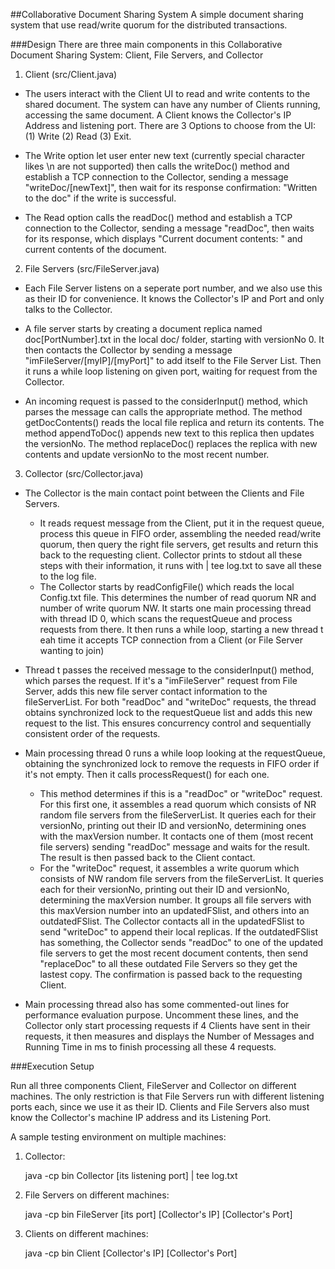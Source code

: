 ##Collaborative Document Sharing System
A simple document sharing system that use read/write quorum for the distributed transactions.

###Design
There are three main components in this Collaborative Document Sharing System:
Client, File Servers, and Collector

1. Client (src/Client.java)

  * The users interact with the Client UI to read and write contents to the shared document. The system can have any number of Clients running, accessing the same document. A Client knows the Collector's IP Address and listening port. There are 3 Options to choose from the UI: (1) Write (2) Read (3) Exit.

  * The Write option let user enter new text (currently special character likes \n are not supported) then calls the writeDoc() method and establish a TCP connection to the Collector, sending a message "writeDoc/[newText]", then wait for its response confirmation: "Written to the doc" if the write is successful. 

  * The Read option calls the readDoc() method and establish a TCP connection to the Collector, sending a message "readDoc", then waits for its response, which displays "Current document contents: " and current contents of the document.   
 	

2. File Servers (src/FileServer.java)

  * Each File Server listens on a seperate port number, and we also use this as their ID for convenience. It knows the Collector's IP and Port and only talks to the Collector. 

  * A file server starts by creating a document replica named doc[PortNumber].txt in the local doc/ folder, starting with versionNo 0. It then contacts the Collector by sending a message "imFileServer/[myIP]/[myPort]" to add itself to the File Server List. Then it runs a while loop listening on given port, waiting for request from the Collector.

  * An incoming request is passed to the considerInput() method, which parses the message can calls the appropriate method. The method getDocContents() reads the local file replica and return its contents. The method appendToDoc() appends new text to this replica then updates the versionNo. The method replaceDoc() replaces the replica with new contents and update versionNo to the most recent number.


3. Collector (src/Collector.java)

  * The Collector is the main contact point between the Clients and File Servers. 
    * It reads request message from the Client, put it in the request queue, process this queue in FIFO order, assembling the needed read/write quorum, then query the right file servers, get results and return this back to the requesting client. Collector prints to stdout all these steps with their information, it runs with | tee log.txt to save all these to the log file.
    * The Collector starts by readConfigFile() which reads the local Config.txt file. This determines the number of read quorum NR and number of write quorum NW. It starts one main processing thread with thread ID 0, which scans the requestQueue and process requests from there. It then runs a while loop, starting a new thread t eah time it accepts TCP connection from a Client (or File Server wanting to join)

  * Thread t passes the received message to the considerInput() method, which parses the request. If it's a "imFileServer" request from File Server, adds this new file server contact information to the fileServerList. For both "readDoc" and "writeDoc" requests, the thread obtains synchronized lock to the requestQueue list and adds this new request to the list. This ensures concurrency control and sequentially consistent order of the requests.

  * Main processing thread 0 runs a while loop looking at the requestQueue, obtaining the synchronized lock to remove the requests in FIFO order if it's not empty. Then it calls processRequest() for each one. 
    * This method determines if this is a "readDoc" or "writeDoc" request. For this first one, it assembles a read quorum which consists of NR random file servers from the fileServerList. It queries each for their versionNo, printing out their ID and versionNo, determining ones with the maxVersion number. It contacts one of them (most recent file servers) sending "readDoc" message and waits for the result. The result is then passed back to the Client contact.
    * For the "writeDoc" request, it assembles a write quorum which consists of NW random file servers from the fileServerList. It queries each for their versionNo, printing out their ID and versionNo, determining the maxVersion number. It groups all file servers with this maxVersion number into an updatedFSlist, and others into an outdatedFSlist. The Collector contacts all in the updatedFSlist to send "writeDoc" to append their local replicas. If the outdatedFSlist has something, the Collector sends "readDoc" to one of the updated file servers to get the most recent document contents, then send "replaceDoc" to all these outdated File Servers so they get the lastest copy. The confirmation is passed back to the requesting Client.

  * Main processing thread also has some commented-out lines for performance evaluation purpose. Uncomment these lines, and the Collector only start processing requests if 4 Clients have sent in their requests, it then measures and displays the Number of Messages and Running Time in ms to finish processing all these 4 requests.

###Execution Setup

  Run all three components Client, FileServer and Collector on different machines. The only restriction is that File Servers run with different listening ports each, since we use it as their ID. Clients and File Servers also must know the Collector's machine IP address and its Listening Port. 

  A sample testing environment on multiple machines:

  1. Collector:

        java -cp bin Collector [its listening port] | tee log.txt

  2. File Servers on different machines:

        java -cp bin FileServer [its port] [Collector's IP] [Collector's Port]

  3. Clients on different machines:
	
        java -cp bin Client [Collector's IP] [Collector's Port]
	
